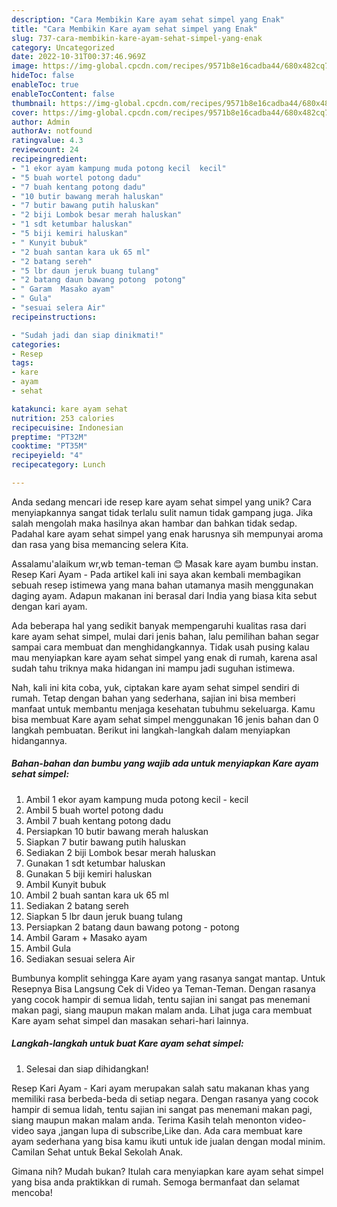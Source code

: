 ```yaml
---
description: "Cara Membikin Kare ayam sehat simpel yang Enak"
title: "Cara Membikin Kare ayam sehat simpel yang Enak"
slug: 737-cara-membikin-kare-ayam-sehat-simpel-yang-enak
category: Uncategorized
date: 2022-10-31T00:37:46.969Z
image: https://img-global.cpcdn.com/recipes/9571b8e16cadba44/680x482cq70/kare-ayam-sehat-simpel-foto-resep-utama.jpg
hideToc: false
enableToc: true
enableTocContent: false
thumbnail: https://img-global.cpcdn.com/recipes/9571b8e16cadba44/680x482cq70/kare-ayam-sehat-simpel-foto-resep-utama.jpg
cover: https://img-global.cpcdn.com/recipes/9571b8e16cadba44/680x482cq70/kare-ayam-sehat-simpel-foto-resep-utama.jpg
author: Admin
authorAv: notfound
ratingvalue: 4.3
reviewcount: 24
recipeingredient:
- "1 ekor ayam kampung muda potong kecil  kecil"
- "5 buah wortel potong dadu"
- "7 buah kentang potong dadu"
- "10 butir bawang merah haluskan"
- "7 butir bawang putih haluskan"
- "2 biji Lombok besar merah haluskan"
- "1 sdt ketumbar haluskan"
- "5 biji kemiri haluskan"
- " Kunyit bubuk"
- "2 buah santan kara uk 65 ml"
- "2 batang sereh"
- "5 lbr daun jeruk buang tulang"
- "2 batang daun bawang potong  potong"
- " Garam  Masako ayam"
- " Gula"
- "sesuai selera Air"
recipeinstructions:

- "Sudah jadi dan siap dinikmati!"
categories:
- Resep
tags:
- kare
- ayam
- sehat

katakunci: kare ayam sehat 
nutrition: 253 calories
recipecuisine: Indonesian
preptime: "PT32M"
cooktime: "PT35M"
recipeyield: "4"
recipecategory: Lunch

---
```





Anda sedang mencari ide resep kare ayam sehat simpel yang unik? Cara menyiapkannya sangat tidak terlalu sulit namun tidak gampang juga. Jika salah mengolah maka hasilnya akan hambar dan bahkan tidak sedap. Padahal kare ayam sehat simpel yang enak harusnya sih mempunyai aroma dan rasa yang bisa memancing selera Kita.





Assalamu&#39;alaikum wr,wb teman-teman 😊 Masak kare ayam bumbu instan. Resep Kari Ayam - Pada artikel kali ini saya akan kembali membagikan sebuah resep istimewa yang mana bahan utamanya masih menggunakan daging ayam. Adapun makanan ini berasal dari India yang biasa kita sebut dengan kari ayam.

Ada beberapa hal yang sedikit banyak mempengaruhi kualitas rasa dari kare ayam sehat simpel, mulai dari jenis bahan, lalu pemilihan bahan segar sampai cara membuat dan menghidangkannya. Tidak usah pusing kalau mau menyiapkan kare ayam sehat simpel yang enak di rumah, karena asal sudah tahu triknya maka hidangan ini mampu jadi suguhan istimewa.






Nah, kali ini kita coba, yuk, ciptakan kare ayam sehat simpel sendiri di rumah. Tetap dengan bahan yang sederhana, sajian ini bisa memberi manfaat untuk membantu menjaga kesehatan tubuhmu sekeluarga. Kamu bisa membuat Kare ayam sehat simpel menggunakan 16 jenis bahan dan 0 langkah pembuatan. Berikut ini langkah-langkah dalam menyiapkan hidangannya.

<!--inarticleads1-->

##### Bahan-bahan dan bumbu yang wajib ada untuk menyiapkan Kare ayam sehat simpel:

1. Ambil 1 ekor ayam kampung muda potong kecil - kecil
1. Ambil 5 buah wortel potong dadu
1. Ambil 7 buah kentang potong dadu
1. Persiapkan 10 butir bawang merah haluskan
1. Siapkan 7 butir bawang putih haluskan
1. Sediakan 2 biji Lombok besar merah haluskan
1. Gunakan 1 sdt ketumbar haluskan
1. Gunakan 5 biji kemiri haluskan
1. Ambil  Kunyit bubuk
1. Ambil 2 buah santan kara uk 65 ml
1. Sediakan 2 batang sereh
1. Siapkan 5 lbr daun jeruk buang tulang
1. Persiapkan 2 batang daun bawang potong - potong
1. Ambil  Garam + Masako ayam
1. Ambil  Gula
1. Sediakan sesuai selera Air


Bumbunya komplit sehingga Kare ayam yang rasanya sangat mantap. Untuk Resepnya Bisa Langsung Cek di Video ya Teman-Teman. Dengan rasanya yang cocok hampir di semua lidah, tentu sajian ini sangat pas menemani makan pagi, siang maupun makan malam anda. Lihat juga cara membuat Kare ayam sehat simpel dan masakan sehari-hari lainnya. 

<!--inarticleads2-->

##### Langkah-langkah untuk buat Kare ayam sehat simpel:


1. Selesai dan siap dihidangkan!

Resep Kari Ayam - Kari ayam merupakan salah satu makanan khas yang memiliki rasa berbeda-beda di setiap negara. Dengan rasanya yang cocok hampir di semua lidah, tentu sajian ini sangat pas menemani makan pagi, siang maupun makan malam anda. Terima Kasih telah menonton video-video saya ,jangan lupa di subscribe,Like dan. Ada cara membuat kare ayam sederhana yang bisa kamu ikuti untuk ide jualan dengan modal minim. Camilan Sehat untuk Bekal Sekolah Anak. 

Gimana nih? Mudah bukan? Itulah cara menyiapkan kare ayam sehat simpel yang bisa anda praktikkan di rumah. Semoga bermanfaat dan selamat mencoba!
